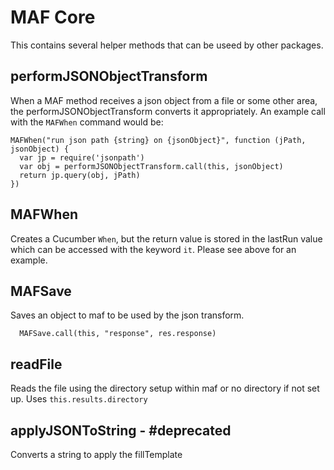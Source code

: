 # MAF Core
This contains several helper methods that can be useed by other packages.

## performJSONObjectTransform
When a MAF method receives a json object from a file or some other area, the performJSONObjectTransform converts it appropriately.  An example call with the `MAFWhen` command would be:
```
MAFWhen("run json path {string} on {jsonObject}", function (jPath, jsonObject) {
  var jp = require('jsonpath')
  var obj = performJSONObjectTransform.call(this, jsonObject)
  return jp.query(obj, jPath)
})
```

## MAFWhen
Creates a Cucumber `When`, but the return value is stored in the lastRun value which can be accessed with the keyword `it`.
Please see above for an example.

## MAFSave
Saves an object to maf to be used by the json transform.
```
  MAFSave.call(this, "response", res.response)
```

## readFile
Reads the file using the directory setup within maf or no directory if not set up.  Uses `this.results.directory`

## applyJSONToString  - #deprecated
Converts a string to apply the fillTemplate 
